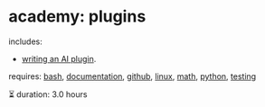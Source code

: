 # academy: plugins

includes:
- [writing an AI plugin](https://github.com/kamangir/bluer-plugin).

requires: [bash](./bash.md), [documentation](./documentation.md), [github](./github.md), [linux](./linux.md), [math](./math.md), [python](./python.md), [testing](./testing.md)

⏳ duration: 3.0 hours
